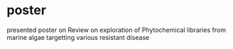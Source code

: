 # poster
presented poster on Review on exploration of Phytochemical libraries from marine algae targetting various resistant disease
